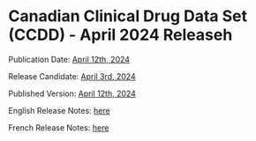 # Canadian Clinical Drug Data Set (CCDD) - April 2024 Releaseh
 
Publication Date: [April 12th, 2024](https://tgateway.infoway-inforoute.ca/ccdd.html?id=2.16.840.1.113883.2.20.6.1&versionid=20240412)
 
Release Candidate: [April 3rd, 2024](https://github.com/hres/formulary/tree/folder_reorg/releases/20240403)
 
Published Version: [April 12th, 2024](https://tgateway.infoway-inforoute.ca/ccdd.html?id=2.16.840.1.113883.2.20.6.1&versionid=20240412)
 
English Release Notes: [here](https://infoscribe.infoway-inforoute.ca/display/CCDD/20240412)
 
French Release Notes: [here](https://infoscribe.infoway-inforoute.ca/display/RCM/20240412)